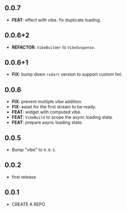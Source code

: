 ## 0.0.7

 - **FEAT**: effect with vibe. fix duplicate loading.

## 0.0.6+2

 - **REFACTOR**: `VibeBuilder` to `VibeSuspense`.

## 0.0.6+1

 - **FIX**: bump down `rxdart` version to support custom lint.

## 0.0.6

 - **FIX**: prevent multiple vibe addition.
 - **FIX**: await for the first stream to be ready.
 - **FEAT**: widget with computed vibe.
 - **FEAT**: `VibeBuild` to scope the async loading state.
 - **FEAT**: prepare async loading state.

## 0.0.5

 - Bump "vibe" to `0.0.5`.

## 0.0.2

- first release

## 0.0.1

- CREATE A REPO
